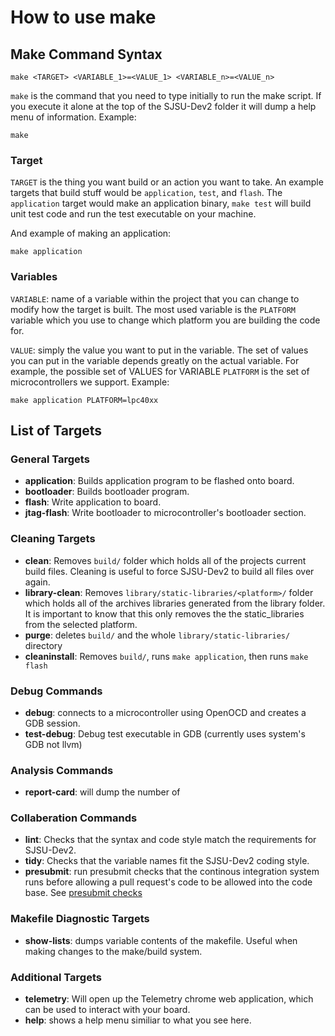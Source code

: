 # How to use make

## Make Command Syntax

    make <TARGET> <VARIABLE_1>=<VALUE_1> <VARIABLE_n>=<VALUE_n>

`make` is the command that you need to type initially to run the make
script. If you execute it alone at the top of the SJSU-Dev2 folder it
will dump a help menu of information. Example:

    make

### Target

`TARGET` is the thing you want build or an action you want to take. An
example targets that build stuff would be `application`, `test`, and `flash`.
The `application` target would make an application binary, `make test` will
build unit test code and run the test executable on your machine.

And example of making an application:

    make application

### Variables

`VARIABLE`: name of a variable within the project that you can change to
modify how the target is built. The most used variable is the `PLATFORM`
variable which you use to change which platform you are building the
code for.

`VALUE`: simply the value you want to put in the variable. The set of
values you can put in the variable depends greatly on the actual
variable. For example, the possible set of VALUES for VARIABLE
`PLATFORM` is the set of microcontrollers we support. Example:

    make application PLATFORM=lpc40xx

## List of Targets

### General Targets

- **application**: Builds application program to be flashed onto board.
- **bootloader**: Builds bootloader program.
- **flash**: Write application to board.
- **jtag-flash**: Write bootloader to microcontroller's bootloader section.

### Cleaning Targets
- **clean**: Removes `build/` folder which holds all of the projects current
  build files. Cleaning is useful to force SJSU-Dev2 to build all files over
  again.
- **library-clean**: Removes `library/static-libraries/<platform>/` folder which
  holds all of the archives libraries generated from the library folder. It is
  important to know that this only removes the the static_libraries from the
  selected platform.
- **purge**: deletes `build/` and the whole `library/static-libraries/`
  directory
- **cleaninstall**: Removes `build/`, runs `make application`, then runs
  `make flash`

### Debug Commands

- **debug**: connects to a microcontroller using OpenOCD and creates a GDB
  session.
- **test-debug**: Debug test executable in GDB (currently uses system's GDB not
  llvm)

### Analysis Commands

- **report-card**: will dump the number of

### Collaberation Commands

- **lint**: Checks that the syntax and code style match the
  requirements for SJSU-Dev2.
- **tidy**: Checks that the variable names fit the SJSU-Dev2 coding
  style.
- **presubmit**: run presubmit checks that the continous integration system runs
  before allowing a pull request's code to be allowed into the code base.
  See [presubmit checks](../contributing/presubmit-checks.md)

### Makefile Diagnostic Targets

- **show-lists**: dumps variable contents of the makefile. Useful when making
changes to the make/build system.

### Additional Targets
- **telemetry**: Will open up the Telemetry chrome web application, which can be
  used to interact with your board.
- **help**: shows a help menu similiar to what you see here.